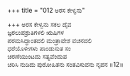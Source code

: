 +++
title = "012 ಅರಸ ಕೇಳ್ವನು"

+++
ಅರಸ ಕೇಳ್ವನು ಸಕಲ ದೈವ  
ಜ್ಞರಲುಪಶ್ರುತಿಗಳಲಿ ಋಷಿಗಳ  
ಪರಮಸಿದ್ಧಾಂತದಲಿ ಮಂತ್ರಾವೇಶ ವಚನದಲಿ   
ಧರೆಯೊಳೀಗಳು ಪಾಂಡುಸುತ ಸಂ  
ಚರಣೆಯುಂಟದು ಸತ್ಯವೆಂದುಪ  
ಚರಿಸಿ ನುಡಿದು ಪುರೋಹಿತನು ಸಂತವಿಸುವನು ನೃಪನ     ॥12॥